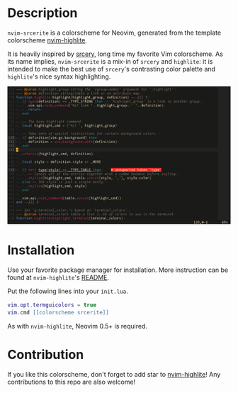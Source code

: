 # Description

`nvim-srcerite` is a colorscheme for Neovim, generated from the template colorscheme
[nvim-highlite][1].

It is heavily inspired by [srcery][2], long time my favorite Vim colorscheme.
As its name implies, `nvim-srcerite` is a mix-in of `srcery` and `highlite`: it is intended to
make the best use of `srcery`'s contrasting color palette and `highlite`'s nice syntax highlighting.

<!-- panvimdoc-ignore-start -->

![screenshot](./screenshot.png)

<!-- panvimdoc-ignore-end -->

# Installation

Use your favorite package manager for installation.
More instruction can be found at `nvim-highlite`'s [README][3].

Put the following lines into your `init.lua`.

```lua
vim.opt.termguicolors = true
vim.cmd [[colorscheme srcerite]]
```

As with `nvim-highlite`, Neovim 0.5+ is required.

# Contribution

If you like this colorscheme, don't forget to add star to [nvim-highlite][1]!
Any contributions to this repo are also welcome!


[1]: https://github.com/Iron-E/nvim-highlite
[2]: https://github.com/srcery-colors/srcery-vim
[3]: https://github.com/Iron-E/nvim-highlite/blob/master/README.md#just-the-defaults
